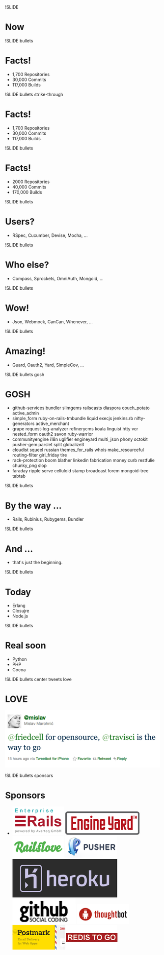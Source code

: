 !SLIDE
# Now

!SLIDE bullets
# Facts!
* 1,700 Repositories
* 30,000 Commits
* 117,000 Builds

!SLIDE bullets strike-through
# Facts!
* 1,700 Repositories
* 30,000 Commits
* 117,000 Builds

!SLIDE bullets
# Facts!
* 2000 Repositories
* 40,000 Commits
* 170,000 Builds

!SLIDE bullets
# Users?
* RSpec, Cucumber, Devise, Mocha, ...

!SLIDE bullets
# Who else?
* Compass, Sprockets, OmniAuth, Mongoid, ...

!SLIDE bullets
# Wow!
* Json, Webmock, CanCan, Whenever, ...

!SLIDE bullets
# Amazing!
* Guard, Oauth2, Yard, SimpleCov, ...

!SLIDE bullets gosh
# GOSH
* github-services bundler slimgems railscasts diaspora couch_potato active_admin
* simple_form ruby-on-rails-tmbundle liquid execjs jenkins.rb nifty-generators active_merchant
* grape request-log-analyzer refinerycms koala linguist htty vcr nested_form oauth2 savon ruby-warrior
* communityengine i18n uglifier engineyard multi_json phony octokit pusher-gem parslet split globalize3
* cloudist squeel russian themes_for_rails whois make_resourceful routing-filter girl_friday tire
* rack-protection boom blather linkedin fabrication money curb restfulie chunky_png slop
* faraday ripple serve celluloid stamp broadcast forem mongoid-tree tabtab

!SLIDE bullets
# By the way ...
* Rails, Rubinius, Rubygems, Bundler

!SLIDE bullets
# And ...
* that's just the beginning.

!SLIDE bullets
# Today
* Erlang
* Closujre
* Node.js

!SLIDE bullets
# Real soon
* Python
* PHP
* Cocoa

!SLIDE bullets center tweets love
# LOVE
![img](../images/tweets/mislav.png)

!SLIDE bullets sponsors
# Sponsors
* ![er](../images/banners/enterprise-rails.png)
  ![ey](../images/banners/engineyard.png)
  ![rl](../images/banners/railslove.png)
  ![ps](../images/banners/pusher.png)
  ![rl](../images/banners/heroku.png)
  ![rl](../images/banners/github.png)
  ![rl](../images/banners/thoughtbot.png)
  ![pm](../images/banners/postmark.png)
  ![re](../images/banners/redistogo.png)

